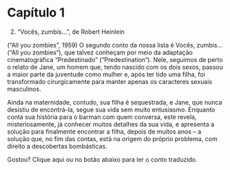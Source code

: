 # Capítulo 1

2. “Vocês, zumbis…”, de Robert Heinlein






(“All you zombies”, 1959)
O segundo conto da nossa lista é Vocês, zumbis… (“All you zombies“), que talvez conheçam por meio da adaptação cinematográfica “Predestinado” (“Predestination“). Nele, seguimos de perto o relato de Jane, um homem que, tendo nascido com os dois sexos, passou a maior parte da juventude como mulher e, após ter tido uma filha, foi transformado cirurgicamente para manter apenas os caracteres sexuais masculinos.

Ainda na maternidade, contudo, sua filha é sequestrada, e Jane, que nunca desistiu de encontrá-la, segue sua vida sem muito entusiasmo. Enquanto conta sua história para o barman com quem conversa, este revela, misteriosamente, já conhecer muitos detalhes da sua vida, e apresenta a solução para finalmente encontrar a filha, depois de muitos anos – a solução que, no fim das contas, está na origem do próprio problema, com direito a descobertas bombásticas.

Gostou? Clique aqui ou no botão abaixo para ler o conto traduzido.